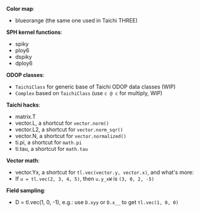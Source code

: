 **Color map**:
- blueorange (the same one used in Taichi THREE)

**SPH kernel functions**:
- spiky
- ploy6
- dspiky
- dploy6

**ODOP classes**:
- `TaichiClass` for generic base of Taichi ODOP data classes (WIP)
- `Complex` based on `TaichiClass` (use `c @ c` for multiply, WIP)

**Taichi hacks**:
- matrix.T
- vector.L, a shortcut for `vector.norm()`
- vector.L2, a shortcut for `vector.norm_sqr()`
- vector.N, a shortcut for `vector.normalized()`
- ti.pi, a shortcut for `math.pi`
- ti.tau, a shortcut for `math.tau`

**Vector math**:
- vector.Yx, a shortcut for `tl.vec(vector.y, vector.x)`, and what's more:
- If `u = tl.vec(2, 3, 4, 5)`, then `u.y_xW` is `(3, 0, 2, -5)`

**Field sampling**:
- D = tl.vec(1, 0, -1), e.g.: use `D.xyy` or `D.x__` to get `tl.vec(1, 0, 0)`
